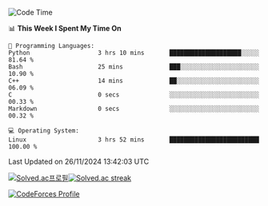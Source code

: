
<!--START_SECTION:waka-->
![Code Time](http://img.shields.io/badge/Code%20Time-3%2C686%20hrs%2015%20mins-blue)

📊 **This Week I Spent My Time On** 

```text
💬 Programming Languages: 
Python                   3 hrs 10 mins       ████████████████████░░░░░   81.64 % 
Bash                     25 mins             ███░░░░░░░░░░░░░░░░░░░░░░   10.90 % 
C++                      14 mins             ██░░░░░░░░░░░░░░░░░░░░░░░   06.09 % 
C                        0 secs              ░░░░░░░░░░░░░░░░░░░░░░░░░   00.33 % 
Markdown                 0 secs              ░░░░░░░░░░░░░░░░░░░░░░░░░   00.32 % 

💻 Operating System: 
Linux                    3 hrs 52 mins       █████████████████████████   100.00 % 
```


 Last Updated on 26/11/2024 13:42:03 UTC
<!--END_SECTION:waka-->


[![Solved.ac프로필](http://mazassumnida.wtf/api/generate_badge?boj=hckim96)](https://solved.ac/hckim96)[![Solved.ac streak](http://mazandi.herokuapp.com/api?handle=hckim96&theme=dark)](https://solved.ac/hckim96)


[![CodeForces Profile](https://cf.leed.at?id=hckim96)](https://codeforces.com/profile/hckim96)

